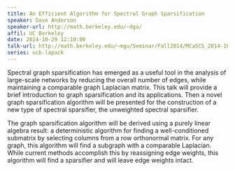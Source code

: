 ```yaml
---
title: An Efficient Algorithm for Spectral Graph Sparsification
speaker: Dave Anderson
speaker-url: http://math.berkeley.edu/~dga/
affil: UC Berkeley
date: 2014-10-29 12:10:00
talk-url: http://math.berkeley.edu/~mgu/Seminar/Fall2014/MCaSCS_2014-10-29.pdf
series: ucb-lapack
---
```


Spectral graph sparsification has emerged as a useful tool in the analysis of
large-scale networks by reducing the overall number of edges, while maintaining
a comparable graph Laplacian matrix.  This talk will provide a brief
introduction to graph sparsification and its applications.  Then a novel graph
sparsification algorithm will be presented for the construction of a new type
of spectral sparsifier, the unweighted spectral sparsifier.

The graph sparsification algorithm will be derived using a purely linear
algebra result: a deterministic algorithm for finding a well-conditioned
submatrix by selecting columns from a row orthonormal matrix.  For any graph,
this algorithm will find a subgraph with a comparable Laplacian.  While current
methods accomplish this by reassigning edge weights, this algorithm will find a
sparsifier and will leave edge weights intact.


